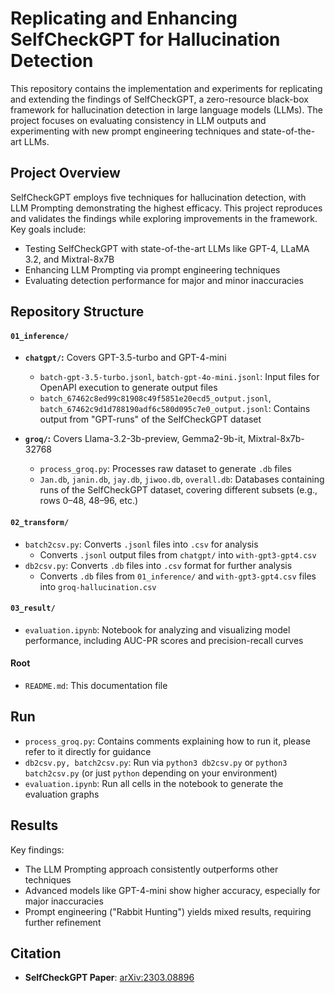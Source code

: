 # Replicating and Enhancing SelfCheckGPT for Hallucination Detection

This repository contains the implementation and experiments for replicating and extending the findings of SelfCheckGPT, a zero-resource black-box framework for hallucination detection in large language models (LLMs). The project focuses on evaluating consistency in LLM outputs and experimenting with new prompt engineering techniques and state-of-the-art LLMs.

## Project Overview

SelfCheckGPT employs five techniques for hallucination detection, with LLM Prompting demonstrating the highest efficacy. This project reproduces and validates the findings while exploring improvements in the framework. Key goals include:
- Testing SelfCheckGPT with state-of-the-art LLMs like GPT-4, LLaMA 3.2, and Mixtral-8x7B
- Enhancing LLM Prompting via prompt engineering techniques
- Evaluating detection performance for major and minor inaccuracies

## Repository Structure

#### `01_inference/`
- **`chatgpt/`:** Covers GPT-3.5-turbo and GPT-4-mini
  - `batch-gpt-3.5-turbo.jsonl`, `batch-gpt-4o-mini.jsonl`: Input files for OpenAPI execution to generate output files
  - `batch_67462c8ed99c81908c49f5851e20ecd5_output.jsonl`, `batch_67462c9d1d788190adf6c580d095c7e0_output.jsonl`: Contains output from "GPT-runs" of the SelfCheckGPT dataset
  
- **`groq/`:** Covers Llama-3.2-3b-preview, Gemma2-9b-it, Mixtral-8x7b-32768
  - `process_groq.py`: Processes raw dataset to generate `.db` files
  - `Jan.db`, `janin.db`, `jay.db`, `jiwoo.db`, `overall.db`: Databases containing runs of the SelfCheckGPT dataset, covering different subsets (e.g., rows 0–48, 48–96, etc.)

#### `02_transform/`
- `batch2csv.py`: Converts `.jsonl` files into `.csv` for analysis
  - Converts `.jsonl` output files from `chatgpt/` into `with-gpt3-gpt4.csv`
- `db2csv.py`: Converts `.db` files into `.csv` format for further analysis
  - Converts `.db` files from `01_inference/` and `with-gpt3-gpt4.csv` files into `groq-hallucination.csv`

#### `03_result/`
- `evaluation.ipynb`: Notebook for analyzing and visualizing model performance, including AUC-PR scores and precision-recall curves

#### Root
- `README.md`: This documentation file

## Run

- `process_groq.py`: Contains comments explaining how to run it, please refer to it directly for guidance
- `db2csv.py, batch2csv.py`: Run via `python3 db2csv.py` or `python3 batch2csv.py` (or just `python` depending on your environment)
- `evaluation.ipynb`: Run all cells in the notebook to generate the evaluation graphs

## Results

Key findings:
- The LLM Prompting approach consistently outperforms other techniques
- Advanced models like GPT-4-mini show higher accuracy, especially for major inaccuracies
- Prompt engineering ("Rabbit Hunting") yields mixed results, requiring further refinement

## Citation
- **SelfCheckGPT Paper**: [arXiv:2303.08896](https://arxiv.org/abs/2303.08896)
